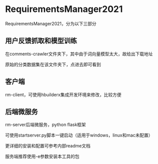 # RequirementsManager2021

RequirementsManager2021，分为以下三部分

## 用户反馈抓取和模型训练

在comments-crawler文件夹下，其中由于词向量模型太大，故给出下载地址

原始的分类数据集在该文件夹下，点进去即可看到

## 客户端

rm-client，可使用hbuilderx集成开发环境来修改，比较方便

## 后端微服务

rm-server后端微服务，python flask框架

可使用startserver.py脚本一键启动（适用于windows，linux和mac未配置）

更详细的安装和配置可参考内部readme文档

服务端推荐使用-e参数安装本工具的包